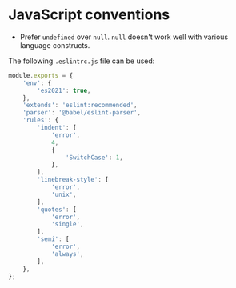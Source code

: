 # JavaScript conventions

- Prefer `undefined` over `null`. `null` doesn't work well with various language constructs.

The following `.eslintrc.js` file can be used:

```js
module.exports = {
    'env': {
        'es2021': true,
    },
    'extends': 'eslint:recommended',
    'parser': '@babel/eslint-parser',
    'rules': {
        'indent': [
            'error',
            4,
            {
                'SwitchCase': 1,
            },
        ],
        'linebreak-style': [
            'error',
            'unix',
        ],
        'quotes': [
            'error',
            'single',
        ],
        'semi': [
            'error',
            'always',
        ],
    },
};
```
